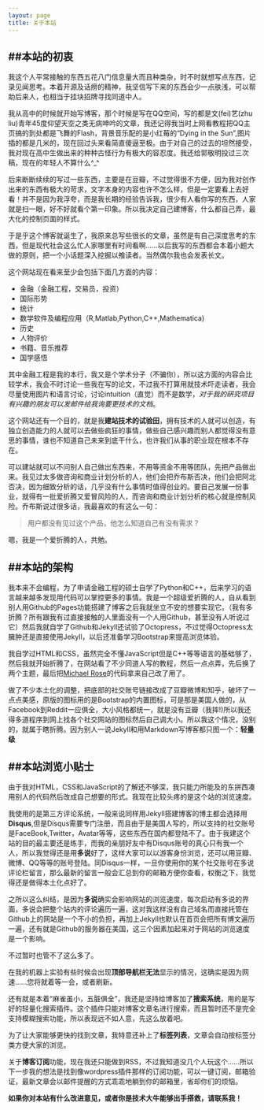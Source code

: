 ```yaml
---
layout: page
title: 关于本站
---
```


##本站的初衷
---
我这个人平常接触的东西五花八门信息量大而且种类杂，时不时就想写点东西，记录见闻思考。本着开源及话痨的精神，我坚信写下来的东西会少一点肤浅，可以帮助后来人，也相当于挂块招牌寻找同道中人。

我从高中的时候就开始写博客，那个时候是写在QQ空间，写的都是文(fei)艺(zhu liu)青年45度仰望天空之类无病呻吟的文章，我还记得我当时上网看教程把QQ主页搞的到处都是飞舞的Flash，背景音乐配的是小红莓的“Dying in the Sun”,图片插的都是几米的，现在回过头来看简直傻逼至极。由于对自己的过去的坦然接受，我对现在高中生做出来的种种古怪行为有极大的容忍度。我还给郭敬明投过三次稿，现在的年轻人不算什么^_^

后来断断续续的写过一些东西，主要是在豆瓣，不过觉得很不方便，因为我对创作出来的东西有极大的苛求，文字本身的内容也许不怎么样，但是一定要看上去好看！并不是因为我浮夸，而是我长期的经验告诉我，很少有人看你写的东西，人家就是扫一眼，好不好就看个第一印象。所以我决定自己建博客，什么都自己弄，最大化的控制页面的样式。

于是乎这个博客就诞生了，我原来总写些很长的文章，虽然是有自己深度思考的东西，但是现代社会这么忙人家哪里有时间看啊……以后我写的东西都会本着小题大做的原则，把一个小话题深入挖掘以飧读者。当然偶尔我也会发表长文。

这个网站现在看来至少会包括下面几方面的内容：

* 金融（金融工程，交易员，投资）
* 国际形势
* 统计
* 数学软件及编程应用（R,Matlab,Python,C++,Mathematica)
* 历史
* 人物评价
* 书籍、音乐推荐
* 国学感悟



其中金融工程是我的本行，我又是个学术分子（不骗你），所以这方面的内容会比较学术，我会不时讨论一些我在写的论文，不过我不打算用就技术吓走读者，我会尽量使用图片和语言讨论，讨论intuition（直觉）而不是数学，*对于我的研究项目有兴趣的朋友可以发邮件给我询要更技术的文档*。

这个网站还有一个目的，就是我**建站技术的试验田**，拥有技术的人就可以创造，有独立创造能力的人就可以去做些疯狂的事情，做些自己感兴趣而别人都觉得没有意思的事情，谁也不知道自己未来到底干什么，也许我们从事的职业现在根本不存在。

可以建站就可以不问别人自己做出东西来，不用等资金不用等团队，先把产品做出来。我见过太多做咨询和商业计划分析的人，他们会把乔布斯否决，他们会把阿北否决，因为细致分析的话，几乎没有什么事情时值得创业的。要自己发展一份事业，就得有一批爱折腾又爱冒风险的人，而咨询和商业计划分析的核心就是控制风险。乔布斯说过很多话，我最喜欢的有这么一句：

>用户都没有见过这个产品，他怎么知道自己有没有需求？

嗯，我是一个爱折腾的人，共勉。


##本站的架构
---
我本来不会编程，为了申请金融工程的硕士自学了Python和C++，后来学习的语言越来越多发现用代码可以掌控更多的事情。我是一个超级爱折腾的人，自从看到别人用Github的Pages功能搭建了博客之后我就坐立不安的想要实现它。（我有多折腾？所有跟我有过直接接触的人里面没有一个人用Github，甚至没有人听说过它）然后我就自学了Github和Jekyll还试验了Octopress，不过觉得Octopress太臃肿还是直接使用Jekyll，以后还准备学习Bootstrap来提高浏览体验。

我自学过HTML和CSS，虽然完全不懂JavaScript但是C++等等语言的基础够了，然后我就开始折腾了，在网站看了不少同道人写的教程，然后一点点弄，先后换了两个主题，最后把[Michael Rose](http://mademistakes.com/articles/so-simple-jekyll-theme/ "So Simple")的代码拿来自己改了用了。

做了不少本土化的调整，把底部的社交账号链接改成了豆瓣微博和知乎，破坏了一点点美感，原版的图标用的是Bootstrap的内置图标，可是那是美国人做的，从Facebook到Reddit一应俱全，大小风格都统一，就是没有豆瓣（我摔!)所以我还得多道程序到网上找各个社交网站的图标然后自己调大小。所以我这个情况，没别的，就属于瞎折腾。因为别人一说Jekyll和用Markdown写博客都只图一个：**轻量级**



##本站浏览小贴士
---
由于我对HTML，CSS和JavaScript的了解还不够深，我只能力所能及的东拼西凑用别人的代码然后改成自己想要的形式。我现在比较头疼的是这个站的浏览速度。

我使用的是第三方评论系统，一般来说同样用Jekyll搭建博客的博主都会选择用**Disqus**,但是Disqus需要专门注册，而且由于是美国人写的，所以支持的社交账号是FaceBook,Twitter，Avatar等等，这些东西在国内都登陆不了。由于我建这个站的目的最主要还是练手，而我的亲朋好友中有Disqus账号的真心只有我一个人，所以我觉得还是用**多说**好了，这样大家可以以游客身份浏览，还可以用豆瓣、微博、QQ等等的账号登陆。同Disqus一样，一旦你使用你的某个社交账号在多说评论栏留言，那么最新的留言一般会汇总到你的邮箱方便你查看，权衡之下，我觉得还是做得本土化点好了。

之所以这么纠结，是因为**多说**确实会影响网站的浏览速度，每次启动有多说的界面，多说会把整个站内的评论遍历一遍，这对我这样没有自己域名而直接托管在Github上的网站是一个不小的负担，再加上Jekyll也默认在首页会把所有博文遍历一遍，还有就是Github的服务器在美国，这三个因素加起来对于网站的浏览速度是一个影响。

不过暂时也管不了这么多了。

在我的机器上实验有些时候会出现**顶部导航栏无法**显示的情况，这确实是因为网速……您将就着等一会，或者刷新。

还有就是本着“麻雀虽小，五脏俱全”，我还是坚持给博客加了**搜索系统**，用的是写好的轻量化搜索插件。这个插件只能对博客文章名进行搜索，而且暂时还不是完全支持模糊搜索功能，所以表现远不如人意，先这么放着吧。

为了让大家能够更快的找到文章，我特意还补上了**标签列表**，文章会自动按标签分类方便大家的浏览。

关于**博客订阅**功能，现在我还只能做到RSS，不过我知道没几个人玩这个……所以下一步我的想法是找到像wordpress插件那样的订阅功能，可以一键订阅，邮箱验证，最新文章会以邮件提醒的方式乖乖地躺到你的邮箱里，省却你们的烦恼。


**如果你对本站有什么改进意见，或者你是技术大牛能够出手搭救，请联系我！**


